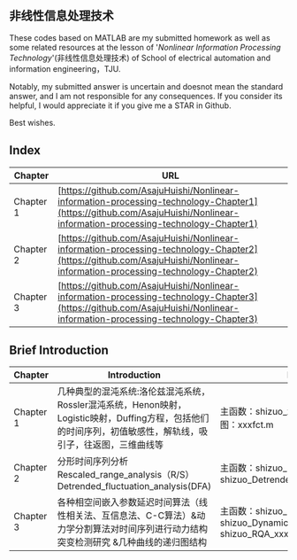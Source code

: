 ## 非线性信息处理技术
These codes based on MATLAB are my submitted homework as well as some related resources at the lesson of '*Nonlinear Information Processing Technology*'(非线性信息处理技术) of School of electrical automation and information engineering，TJU. 

Notably, my submitted answer is uncertain and doesnot mean the standard answer, and I am not responsible for any consequences. If you consider its helpful, I would appreciate it if you give me a STAR in Github. 

Best wishes.


## Index
| Chapter | URL |
|--|--|
| Chapter 1|  [https://github.com/AsajuHuishi/Nonlinear-information-processing-technology-Chapter1](https://github.com/AsajuHuishi/Nonlinear-information-processing-technology-Chapter1)|
|Chapter 2|[https://github.com/AsajuHuishi/Nonlinear-information-processing-technology-Chapter2](https://github.com/AsajuHuishi/Nonlinear-information-processing-technology-Chapter2)|
|Chapter 3|[https://github.com/AsajuHuishi/Nonlinear-information-processing-technology-Chapter3](https://github.com/AsajuHuishi/Nonlinear-information-processing-technology-Chapter3)|

## Brief Introduction
|Chapter |Introduction  |How to use|
|--|--|--|
| Chapter 1 |几种典型的混沌系统:洛伦兹混沌系统，Rossler混沌系统，Henon映射，Logistic映射，Duffing方程，包括他们的时间序列，初值敏感性，解轨线，吸引子，往返图，三维曲线等| 主函数：shizuo_xxx.m，直接运行即可。分岔图：xxxfct.m |
|Chapter 2|分形时间序列分析Rescaled_range_analysis（R/S）Detrended_fluctuation_analysis(DFA)|主函数：shizuo_Rescaled_range_analysis.m  shizuo_Detrended_Fluctuation_Analysis.m|
|Chapter 3|各种相空间嵌入参数延迟时间算法（线性相关法、互信息法、C-C算法）&动力学分割算法对时间序列进行动力结构突变检测研究 &几种曲线的递归图结构|主函数：shizuo_MakeyGlass_xxx.m shizuo_Dynamic_segmentation_algorithm.m shizuo_RQA_xxx.m
